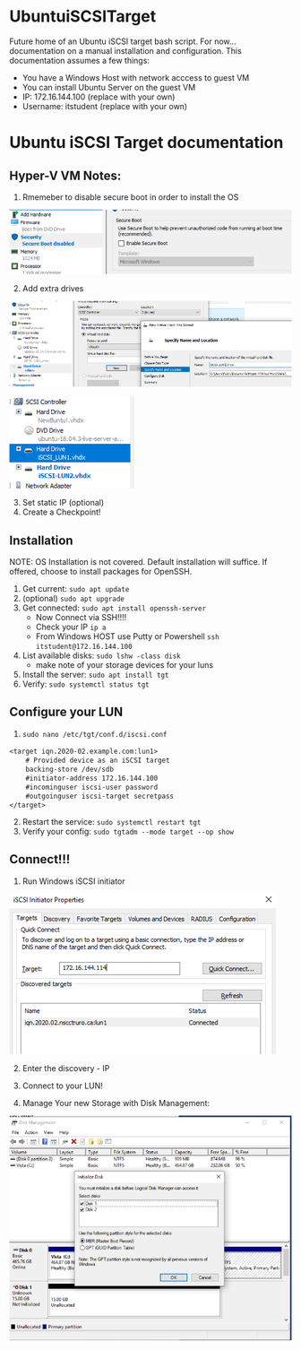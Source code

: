 # UbuntuiSCSITarget
Future home of an Ubuntu iSCSI target bash script. For now... documentation on a manual installation and configuration.
This documentation assumes a few things:

* You have a Windows Host with network acccess to guest VM
* You can install Ubuntu Server on the guest VM
* IP: 172.16.144.100 (replace with your own)
* Username: itstudent (replace with your own)

# Ubuntu iSCSI Target documentation

## Hyper-V VM Notes:
1. Rmemeber to disable secure boot in order to install the OS

![Disable Secure Boot](https://github.com/redmondmj/UbuntuiSCSITarget/blob/master/images/secureBoot.PNG "Disable Secure Boot")

2. Add extra drives

![VM Disks](https://github.com/redmondmj/UbuntuiSCSITarget/blob/master/images/addDisk.PNG "Add disks to VM")


![VM Disks](https://github.com/redmondmj/UbuntuiSCSITarget/blob/master/images/Disks.PNG "Check disks to VM")

3. Set static IP (optional)
4. Create a Checkpoint!


## Installation
NOTE: OS Installation is not covered. Default installation will suffice. If offered, choose to install packages for OpenSSH.

1. Get current: `sudo apt update`
2. (optional) `sudo apt upgrade`
3. Get connected: `sudo apt install openssh-server`
    * Now Connect via SSH!!!!
    * Check your IP ```ip a```
    * From Windows HOST use Putty or Powershell ``` ssh itstudent@172.16.144.100 ```
4. List available disks: `sudo lshw -class disk`
    * make note of your storage devices for your luns
5. Install the server: `sudo apt install tgt`
6. Verify: `sudo systemctl status tgt`

## Configure your LUN
1. `sudo nano /etc/tgt/conf.d/iscsi.conf`
```
<target iqn.2020-02.example.com:lun1>
    # Provided device as an iSCSI target
    backing-store /dev/sdb                            
    #initiator-address 172.16.144.100 
    #incominguser iscsi-user password
    #outgoinguser iscsi-target secretpass
</target>
```
2. Restart the service: `sudo systemctl restart tgt`
3. Verify your config: `sudo tgtadm --mode target --op show`


## Connect!!!

1. Run Windows iSCSI initiator

![Initiator](https://github.com/redmondmj/UbuntuiSCSITarget/blob/master/images/iSCSIInitiator.PNG "Windows iSCSI Initiator")

2. Enter the discovery - IP

3. Connect to your LUN!

4. Manage Your new Storage with Disk Management:

![Disk](https://github.com/redmondmj/UbuntuiSCSITarget/blob/master/images/diskManagement.PNG "Disk Management")
